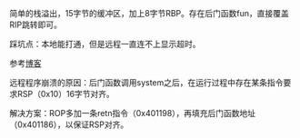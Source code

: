 简单的栈溢出，15字节的缓冲区，加上8字节RBP。存在后门函数fun，直接覆盖RIP跳转即可。

踩坑点：本地能打通，但是远程一直连不上显示超时。

参考[博客](http://blog.eonew.cn/archives/958)

远程程序崩溃的原因：后门函数调用system之后，在运行过程中存在某条指令要求RSP（0x10）16字节对齐。

解决方案：ROP多加一条retn指令（0x401198），再填充后门函数地址（0x401186），以保证RSP对齐。
